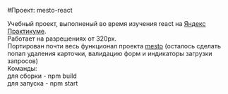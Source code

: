 #Проект: mesto-react

Учебный проект, выполненый во время изучения react на [Яндекс Практикуме](https://practicum.yandex.ru/).   
Работает на разрешениях от 320px.  
Портирован почти весь функционал проекта [mesto](https://github.com/Raneren/mesto) (осталось сделать попап удаления карточки, валидацию форм и индикаторы загрузки запросов)  
Команды:  
для сборки - npm build  
для запуска - npm start 
